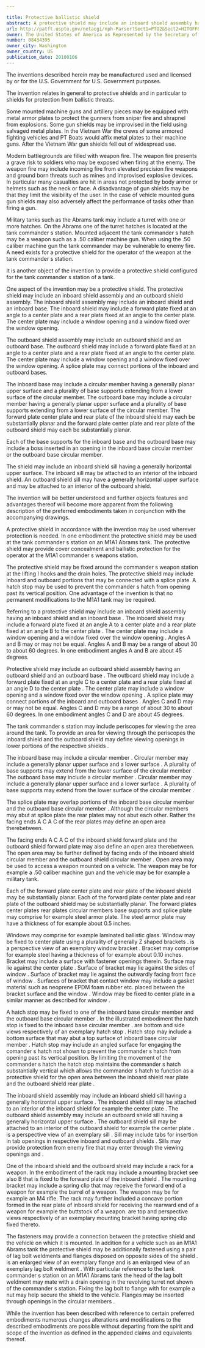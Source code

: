 ```yaml
---

title: Protective ballistic shield
abstract: A protective shield may include an inboard shield assembly having an inboard shield and an inboard base. The inboard shield may include a forward plate fixed at an angle to a center plate and a rear plate fixed at an angle to the center plate. The center plate may include a window opening and a window fixed over the window opening. The protective shield may also include an outboard shield assembly having an outboard shield and an outboard base. The outboard shield may include a forward plate fixed at an angle to a center plate and a rear plate fixed at an angle to the center plate. The center plate may include a window opening and a window fixed over the window opening. A splice plate may connect portions of the inboard and outboard bases.
url: http://patft.uspto.gov/netacgi/nph-Parser?Sect1=PTO2&Sect2=HITOFF&p=1&u=%2Fnetahtml%2FPTO%2Fsearch-adv.htm&r=1&f=G&l=50&d=PALL&S1=08434395&OS=08434395&RS=08434395
owner: The United States of America as Represented by the Secretary of the Navy
number: 08434395
owner_city: Washington
owner_country: US
publication_date: 20100106
---
```

The inventions described herein may be manufactured used and licensed by or for the U.S. Government for U.S. Government purposes.

The invention relates in general to protective shields and in particular to shields for protection from ballistic threats.

Some mounted machine guns and artillery pieces may be equipped with metal armor plates to protect the gunners from sniper fire and shrapnel from explosions. Some gun shields may be improvised in the field using salvaged metal plates. In the Vietnam War the crews of some armored fighting vehicles and PT Boats would affix metal plates to their machine guns. After the Vietnam War gun shields fell out of widespread use.

Modern battlegrounds are filled with weapon fire. The weapon fire presents a grave risk to soldiers who may be exposed when firing at the enemy. The weapon fire may include incoming fire from elevated precision fire weapons and ground born threats such as mines and improvised explosive devices. In particular many casualties are hit in areas not protected by body armor or helmets such as the neck or face. A disadvantage of gun shields may be that they limit the visibility of the user. In the case of vehicle mounted guns gun shields may also adversely affect the performance of tasks other than firing a gun.

Military tanks such as the Abrams tank may include a turret with one or more hatches. On the Abrams one of the turret hatches is located at the tank commander s station. Mounted adjacent the tank commander s hatch may be a weapon such as a .50 caliber machine gun. When using the .50 caliber machine gun the tank commander may be vulnerable to enemy fire. A need exists for a protective shield for the operator of the weapon at the tank commander s station.

It is another object of the invention to provide a protective shield configured for the tank commander s station of a tank.

One aspect of the invention may be a protective shield. The protective shield may include an inboard shield assembly and an outboard shield assembly. The inboard shield assembly may include an inboard shield and an inboard base. The inboard shield may include a forward plate fixed at an angle to a center plate and a rear plate fixed at an angle to the center plate. The center plate may include a window opening and a window fixed over the window opening.

The outboard shield assembly may include an outboard shield and an outboard base. The outboard shield may include a forward plate fixed at an angle to a center plate and a rear plate fixed at an angle to the center plate. The center plate may include a window opening and a window fixed over the window opening. A splice plate may connect portions of the inboard and outboard bases.

The inboard base may include a circular member having a generally planar upper surface and a plurality of base supports extending from a lower surface of the circular member. The outboard base may include a circular member having a generally planar upper surface and a plurality of base supports extending from a lower surface of the circular member. The forward plate center plate and rear plate of the inboard shield may each be substantially planar and the forward plate center plate and rear plate of the outboard shield may each be substantially planar.

Each of the base supports for the inboard base and the outboard base may include a boss inserted in an opening in the inboard base circular member or the outboard base circular member.

The shield may include an inboard shield sill having a generally horizontal upper surface. The inboard sill may be attached to an interior of the inboard shield. An outboard shield sill may have a generally horizontal upper surface and may be attached to an interior of the outboard shield.

The invention will be better understood and further objects features and advantages thereof will become more apparent from the following description of the preferred embodiments taken in conjunction with the accompanying drawings.

A protective shield in accordance with the invention may be used wherever protection is needed. In one embodiment the protective shield may be used at the tank commander s station on an M1A1 Abrams tank. The protective shield may provide cover concealment and ballistic protection for the operator at the M1A1 commander s weapons station.

The protective shield may be fixed around the commander s weapon station at the lifting I hooks and the drain holes. The protective shield may include inboard and outboard portions that may be connected with a splice plate. A hatch stop may be used to prevent the commander s hatch from opening past its vertical position. One advantage of the invention is that no permanent modifications to the M1A1 tank may be required.

Referring to a protective shield may include an inboard shield assembly having an inboard shield and an inboard base . The inboard shield may include a forward plate fixed at an angle A to a center plate and a rear plate fixed at an angle B to the center plate . The center plate may include a window opening and a window fixed over the window opening . Angles A and B may or may not be equal. Angles A and B may be a range of about 30 to about 60 degrees. In one embodiment angles A and B are about 45 degrees.

Protective shield may include an outboard shield assembly having an outboard shield and an outboard base . The outboard shield may include a forward plate fixed at an angle C to a center plate and a rear plate fixed at an angle D to the center plate . The center plate may include a window opening and a window fixed over the window opening . A splice plate may connect portions of the inboard and outboard bases . Angles C and D may or may not be equal. Angles C and D may be a range of about 30 to about 60 degrees. In one embodiment angles C and D are about 45 degrees.

The tank commander s station may include periscopes for viewing the area around the tank. To provide an area for viewing through the periscopes the inboard shield and the outboard shield may define viewing openings in lower portions of the respective shields .

The inboard base may include a circular member . Circular member may include a generally planar upper surface and a lower surface . A plurality of base supports may extend from the lower surface of the circular member . The outboard base may include a circular member . Circular member may include a generally planar upper surface and a lower surface . A plurality of base supports may extend from the lower surface of the circular member .

The splice plate may overlap portions of the inboard base circular member and the outboard base circular member . Although the circular members may abut at splice plate the rear plates may not abut each other. Rather the facing ends A C A C of the rear plates may define an open area therebetween.

The facing ends A C A C of the inboard shield forward plate and the outboard shield forward plate may also define an open area therebetween. The open area may be further defined by facing ends of the inboard shield circular member and the outboard shield circular member . Open area may be used to access a weapon mounted on a vehicle. The weapon may be for example a .50 caliber machine gun and the vehicle may be for example a military tank.

Each of the forward plate center plate and rear plate of the inboard shield may be substantially planar. Each of the forward plate center plate and rear plate of the outboard shield may be substantially planar. The forward plates center plates rear plates circular members base supports and splice plate may comprise for example steel armor plate. The steel armor plate may have a thickness of for example about 0.5 inches.

Windows may comprise for example laminated ballistic glass. Window may be fixed to center plate using a plurality of generally Z shaped brackets . is a perspective view of an exemplary window bracket . Bracket may comprise for example steel having a thickness of for example about 0.10 inches. Bracket may include a surface with fastener openings therein. Surface may lie against the center plate . Surface of bracket may lie against the sides of window . Surface of bracket may lie against the outwardly facing front face of window . Surfaces of bracket that contact window may include a gasket material such as neoprene EPDM foam rubber etc. placed between the bracket surface and the window . Window may be fixed to center plate in a similar manner as described for window .

A hatch stop may be fixed to one of the inboard base circular member and the outboard base circular member . In the illustrated embodiment the hatch stop is fixed to the inboard base circular member . are bottom and side views respectively of an exemplary hatch stop . Hatch stop may include a bottom surface that may abut a top surface of inboard base circular member . Hatch stop may include an angled surface for engaging the comander s hatch not shown to prevent the commander s hatch from opening past its vertical position. By limiting the movement of the commander s hatch the hatch stop maintains the commander s hatch substantially vertical which allows the commander s hatch to function as a protective shield for the open area between the inboard shield rear plate and the outboard shield rear plate .

The inboard shield assembly may include an inboard shield sill having a generally horizontal upper surface . The inboard shield sill may be attached to an interior of the inboard shield for example the center plate . The outboard shield assembly may include an outboard shield sill having a generally horizontal upper surface . The outboard shield sill may be attached to an interior of the outboard shield for example the center plate . is a perspective view of an exemplary sill . Sill may include tabs for insertion in tab openings in respective inboard and outboard shields . Sills may provide protection from enemy fire that may enter through the viewing openings and .

One of the inboard shield and the outboard shield may include a rack for a weapon. In the embodiment of the rack may include a mounting bracket see also B that is fixed to the forward plate of the inboard shield . The mounting bracket may include a spring clip that may receive the forward end of a weapon for example the barrel of a weapon. The weapon may be for example an M4 rifle. The rack may further included a concave portion formed in the rear plate of inboard shield for receiving the rearward end of a weapon for example the buttstock of a weapon. are top and perspective views respectively of an exemplary mounting bracket having spring clip fixed thereto.

The fasteners may provide a connection between the protective shield and the vehicle on which it is mounted. In addition for a vehicle such as an M1A1 Abrams tank the protective shield may be additionally fastened using a pair of lag bolt weldments and flanges disposed on opposite sides of the shield . is an enlarged view of an exemplary flange and is an enlarged view of an exemplary lag bolt weldment . With particular reference to the tank commander s station on an M1A1 Abrams tank the head of the lag bolt weldment may mate with a drain opening in the revolving turret not shown of the commander s station. Fixing the lag bolt to flange with for example a nut may help secure the shield to the vehicle. Flanges may be inserted through openings in the circular members .

While the invention has been described with reference to certain preferred embodiments numerous changes alterations and modifications to the described embodiments are possible without departing from the spirit and scope of the invention as defined in the appended claims and equivalents thereof.

